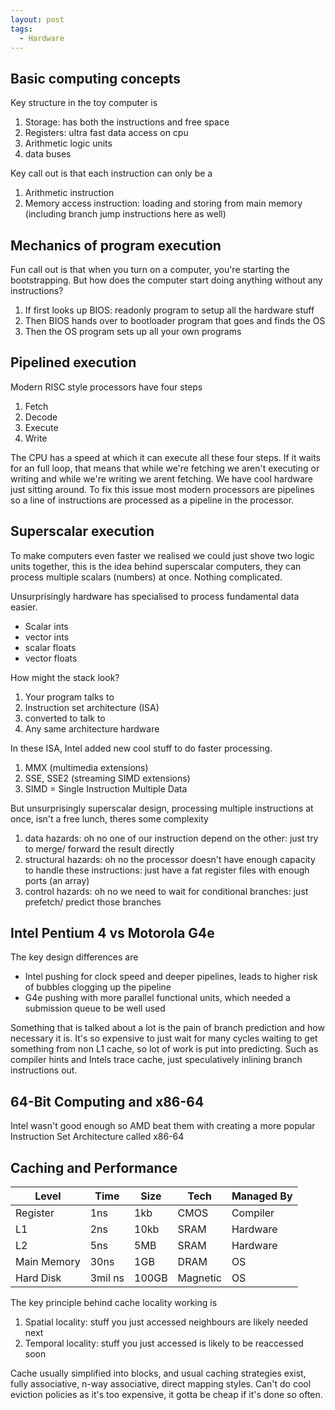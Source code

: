 ```yaml
---
layout: post
tags:
  - Hardware
---
```

## Basic computing concepts
Key structure in the toy computer is
1. Storage: has both the instructions and free space
2. Registers: ultra fast data access on cpu
3. Arithmetic logic units
4. data buses

Key call out is that each instruction can only be a
1. Arithmetic instruction
2. Memory access instruction: loading and storing from main memory (including branch jump instructions here as well)

## Mechanics of program execution
Fun call out is that when you turn on a computer, you're starting the bootstrapping. But how does the computer start doing anything without any instructions?
1. If first looks up BIOS: readonly program to setup all the hardware stuff
2. Then BIOS hands over to bootloader program that goes and finds the OS
3. Then the OS program sets up all your own programs

## Pipelined execution
Modern RISC style processors have four steps
1. Fetch
2. Decode
3. Execute
4. Write

The CPU has a speed at which it can execute all these four steps. If it waits for an full loop, that means that while we're fetching we aren't executing or writing and while we're writing we arent fetching. We have cool hardware just sitting around. To fix this issue most modern processors are pipelines so a line of instructions are processed as a pipeline in the processor.
## Superscalar execution
To make computers even faster we realised we could just shove two logic units together, this is the idea behind superscalar computers, they can process multiple scalars (numbers) at once. Nothing complicated.

Unsurprisingly hardware has specialised to process fundamental data easier.
- Scalar ints
- vector ints
- scalar floats
- vector floats

How might the stack look?
1. Your program talks to
2. Instruction set architecture (ISA)
3. converted to talk to
4. Any same architecture hardware

In these ISA, Intel added new cool stuff to do faster processing.
1. MMX (multimedia extensions)
2. SSE, SSE2 (streaming SIMD extensions)
3. SIMD = Single Instruction Multiple Data

But unsurprisingly superscalar design, processing multiple instructions at once, isn't a free lunch, theres some complexity
1. data hazards: oh no one of our instruction depend on the other: just try to merge/ forward the result directly
2. structural hazards: oh no the processor doesn't have enough capacity to handle these instructions: just have a fat register files with enough ports (an array)
3. control hazards: oh no we need to wait for conditional branches: just prefetch/ predict those branches

## Intel Pentium 4 vs Motorola G4e
The key design differences are
- Intel pushing for clock speed and deeper pipelines, leads to higher risk of bubbles clogging up the pipeline
- G4e pushing with more parallel functional units, which needed a submission queue to be well used

Something that is talked about a lot is the pain of branch prediction and how necessary it is. It's so expensive to just wait for many cycles waiting to get something from non L1 cache, so lot of work is put into predicting. Such as compiler hints and Intels trace cache, just speculatively inlining branch instructions out.
## 64-Bit Computing and x86-64
Intel wasn't good enough so AMD beat them with creating a more popular Instruction Set Architecture called x86-64
## Caching and Performance

| Level       | Time    | Size  | Tech     | Managed By |
| ----------- | ------- | ----- | -------- | ---------- |
| Register    | 1ns     | 1kb   | CMOS     | Compiler   |
| L1          | 2ns     | 10kb  | SRAM     | Hardware   |
| L2          | 5ns     | 5MB   | SRAM     | Hardware   |
| Main Memory | 30ns    | 1GB   | DRAM     | OS         |
| Hard Disk   | 3mil ns | 100GB | Magnetic | OS         |

The key principle behind cache locality working is
1. Spatial locality: stuff you just accessed neighbours are likely needed next
2. Temporal locality: stuff you just accessed is likely to be reaccessed soon

Cache usually simplified into blocks, and usual caching strategies exist, fully associative, n-way associative, direct mapping styles. Can't do cool eviction policies as it's too expensive, it gotta be cheap if it's done so often.